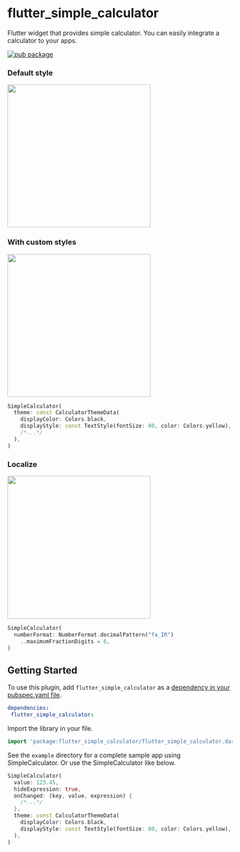 # flutter_simple_calculator

Flutter widget that provides simple calculator. You can easily integrate a calculator to your apps.

[![pub package](https://img.shields.io/pub/v/flutter_simple_calculator.svg)](https://pub.dartlang.org/packages/flutter_simple_calculator)


### Default style

<img src="https://github.com/zuvola/flutter_simple_calculator/blob/master/example/screenshot_1.png?raw=true" width="320px"/>

### With custom styles

<img src="https://github.com/zuvola/flutter_simple_calculator/blob/master/example/screenshot_2.png?raw=true" width="320px"/>

````dart
SimpleCalculator(
  theme: const CalculatorThemeData(
    displayColor: Colors.black,
    displayStyle: const TextStyle(fontSize: 80, color: Colors.yellow),
    /*...*/
  ),
)
````

### Localize

<img src="https://github.com/zuvola/flutter_simple_calculator/blob/master/example/screenshot_3.png?raw=true" width="320px"/>

````dart
SimpleCalculator(
  numberFormat: NumberFormat.decimalPattern("fa_IR")
    ..maximumFractionDigits = 6,
)
````


## Getting Started

To use this plugin, add `flutter_simple_calculator` as a [dependency in your pubspec.yaml file](https://flutter.io/platform-plugins/).

```yaml
dependencies:
 flutter_simple_calculator: 
```

Import the library in your file.

````dart
import 'package:flutter_simple_calculator/flutter_simple_calculator.dart';
````

See the `example` directory for a complete sample app using SimpleCalculator.
Or use the SimpleCalculator like below.

````dart
SimpleCalculator(
  value: 123.45,
  hideExpression: true,
  onChanged: (key, value, expression) {
    /*...*/
  },
  theme: const CalculatorThemeData(
    displayColor: Colors.black,
    displayStyle: const TextStyle(fontSize: 80, color: Colors.yellow),
  ),
)
````